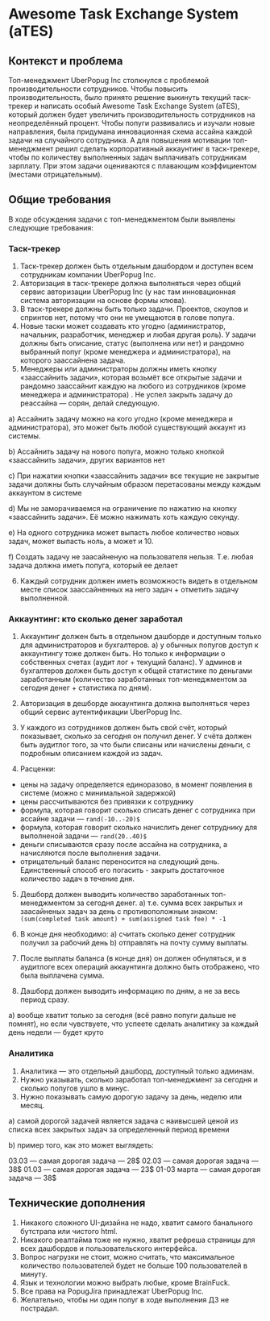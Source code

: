 # Awesome Task Exchange System (aTES)

## Контекст и проблема

Топ-менеджмент UberPopug Inc столкнулся с проблемой производительности сотрудников. Чтобы повысить производительность, было принято решение выкинуть текущий таск-трекер и написать особый Awesome Task Exchange System (aTES), который должен будет увеличить производительность сотрудников на неопределённый процент. Чтобы попуги развивались и изучали новые направления, была придумана инновационная схема ассайна каждой задачи на случайного сотрудника. А для повышения мотивации топ-менеджмент решил сделать корпоративный аккаунтинг в таск-трекере, чтобы по количеству выполненных задач выплачивать сотрудникам зарплату. При этом задачи оцениваются с плавающим коэффициентом (местами отрицательным).

## Общие требования

В ходе обсуждения задачи с топ-менеджментом были выявлены следующие требования:

### Таск-трекер

1.  Таск-трекер должен быть отдельным дашбордом и доступен всем сотрудникам компании UberPopug Inc.
2.  Авторизация в таск-трекере должна выполняться через общий сервис авторизации UberPopug Inc (у нас там инновационная система авторизации на основе формы клюва).
3.  В таск-трекере должны быть только задачи. Проектов, скоупов и спринтов нет, потому что они не умещаются в голове попуга.
4.  Новые таски может создавать кто угодно (администратор, начальник, разработчик, менеджер и любая другая роль). У задачи должны быть описание, статус (выполнена или нет) и рандомно выбранный попуг (кроме менеджера и администратора), на которого заассайнена задача.
5.  Менеджеры или администраторы должны иметь кнопку «заассайнить задачи», которая возьмёт все открытые задачи и рандомно заассайнит каждую на любого из сотрудников (кроме менеджера и администратора) . Не успел закрыть задачу до реассайна — сорян, делай следующую.

a) Ассайнить задачу можно на кого угодно (кроме менеджера и администратора), это может быть любой существующий аккаунт из системы.

b) Ассайнить задачу на нового попуга, можно только кнопкой «заассайнить задачи», других вариантов нет

c) При нажатии кнопки «заассайнить задачи» все текущие не закрытые задачи должны быть случайным образом перетасованы между каждым аккаунтом в системе

d) Мы не заморачиваемся на ограничение по нажатию на кнопку «заассайнить задачи». Её можно нажимать хоть каждую секунду.

e) На одного сотрудника может выпасть любое количество новых задач, может выпасть ноль, а может и 10.

f) Создать задачу не заасайненую на пользователя нельзя. Т.е. любая задача должна иметь попуга, который ее делает

6.  Каждый сотрудник должен иметь возможность видеть в отдельном месте список заассайненных на него задач + отметить задачу выполненной.

### Аккаунтинг: кто сколько денег заработал

1.  Аккаунтинг должен быть в отдельном дашборде и доступным только для администраторов и бухгалтеров.
a) у обычных попугов доступ к аккаунтингу тоже должен быть. Но только к информации о собственных счетах (аудит лог + текущий баланс). У админов и бухгалтеров должен быть доступ к общей статистике по деньгами заработанным (количество заработанных топ-менеджментом за сегодня денег + статистика по дням).

2.  Авторизация в дешборде аккаунтинга должна выполняться через общий сервис аутентификации UberPopug Inc.

3.  У каждого из сотрудников должен быть свой счёт, который показывает, сколько за сегодня он получил денег. У счёта должен быть аудитлог того, за что были списаны или начислены деньги, с подробным описанием каждой из задач.

4.  Расценки:
-   цены на задачу определяется единоразово, в момент появления в системе (можно с минимальной задержкой)
-   цены рассчитываются без привязки к сотруднику
-   формула, которая говорит сколько списать денег с сотрудника при ассайне задачи — `rand(-10..-20)$`
-   формула, которая говорит сколько начислить денег сотруднику для выполненой задачи — `rand(20..40)$`
-   деньги списываются сразу после ассайна на сотрудника, а начисляются после выполнения задачи.
-   отрицательный баланс переносится на следующий день. Единственный способ его погасить - закрыть достаточное количество задач в течение дня.

5.  Дешборд должен выводить количество заработанных топ-менеджментом за сегодня денег. a) т.е. сумма всех закрытых и заасайненых задач за день с противоположным знаком: `(sum(completed task amount) + sum(assigned task fee) * -1`

6.  В конце дня необходимо:
a) считать сколько денег сотрудник получил за рабочий день
b) отправлять на почту сумму выплаты.

7.  После выплаты баланса (в конце дня) он должен обнуляться, и в аудитлоге всех операций аккаунтинга должно быть отображено, что была выплачена сумма.

8.  Дашборд должен выводить информацию по дням, а не за весь период сразу.

a) вообще хватит только за сегодня (всё равно попуги дальше не помнят), но если чувствуете, что успеете сделать аналитику за каждый день недели — будет круто

### Аналитика

1.  Аналитика — это отдельный дашборд, доступный только админам.
2.  Нужно указывать, сколько заработал топ-менеджмент за сегодня и сколько попугов ушло в минус.
3.  Нужно показывать самую дорогую задачу за день, неделю или месяц.

a) самой дорогой задачей является задача с наивысшей ценой из списка всех закрытых задач за определенный период времени

b) пример того, как это может выглядеть:

03.03 — самая дорогая задача — 28$ 02.03 — самая дорогая задача — 38$ 01.03 — самая дорогая задача — 23$ 01-03 марта — самая дорогая задача — 38$

## Технические дополнения

1.  Никакого сложного UI-дизайна не надо, хватит самого банального бутстрапа или чистого html.
2.  Никакого реалтайма тоже не нужно, хватит рефреша страницы для всех дашбордов и пользовательского интерфейса.
3.  Вопрос нагрузки не стоит, можно считать, что максимальное количество пользователей будет не больше 100 пользователей в минуту.
4.  Язык и технологии можно выбрать любые, кроме BrainFuck.
5.  Все права на PopugJira принадлежат UberPopug Inc.
6.  Желательно, чтобы ни один попуг в ходе выполнения ДЗ не пострадал.
